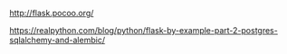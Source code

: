 http://flask.pocoo.org/

https://realpython.com/blog/python/flask-by-example-part-2-postgres-sqlalchemy-and-alembic/

